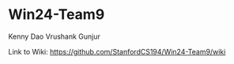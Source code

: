 # Win24-Team9
Kenny Dao
Vrushank Gunjur

Link to Wiki: https://github.com/StanfordCS194/Win24-Team9/wiki
